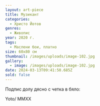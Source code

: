 ```yaml
---
layout: art-piece
title: Музикант
categories:
  - Христо Йотов
genres:
  - Живопис
year: 2020 г.
tags:
  - Маслени бои, платно
size: 60х80 см
thumbnail: /images/uploads/image-102.jpg
gallery:
  - image: /images/uploads/image-102.jpg
date: 2024-03-13T09:41:50.685Z
sold: false
---
```

Подпис долу дясно с четка в бяло:

Yoto/  MMXX
